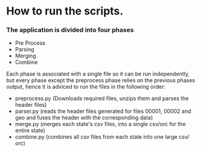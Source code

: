 # How to run the scripts.

### The application is divided into four phases
- Pre Process
- Parsing
- Merging
- Combine

Each phase is associated with a single file so it can be run independently, but every phase except the preprocess phase relies on the previous phases output, hence it is adviced to run the files in the following order:

- preprocess.py (Downloads required files, unzips them and parses the header files)
- parser.py (reads the header files generated for files 00001, 00002 and geo and fuses the header with the corresponding data)
- merge.py (merges each state's csv files, into a single csv/orc for the entire state)
- combine.py (combines all csv files from each state into one large csv/ orc)